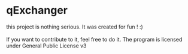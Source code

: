 # qExchanger
this project is nothing serious. It was created for fun ! :)
<br>
<br>If you want to contribute to it, feel free to do it. The program is licensed under General Public License v3
